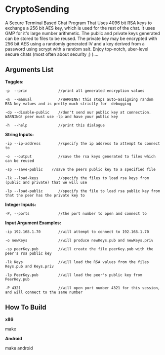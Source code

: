 CryptoSending
=============

A Secure Terminal Based Chat Program That Uses 4096 bit RSA keys to exchange a 256 bit AES key,
which is used for the rest of the chat. It uses GMP for it's large number arithmetic. The public
and private keys generated can be stored to files to be reused. The private key may be encrypted
with 256 bit AES using a randomly generated IV and a key derived from a password using scrypt with
a random salt. Enjoy top-notch, uber-level secure chats (most often about security ;) )....

Arguments List
--------------

**Toggles:**
```
-p	--prin				//print all generated encryption values

-m	--manual			//WARNING! this stops auto-assigning random RSA key values and is pretty much strictly for  debugging

-dp	--disable-public	//don't send our public key at connection. WARNING! peer must use -lp and have your public key

-h	--help				//print this dialogue
```
**String Inputs:**
```
-ip	--ip-address		//specify the ip address to attempt to connect to

-o	--output			//save the rsa keys generated to files which can be reused

-sp --save-public	 //save the peers public key to a specified file
 
-lk	--load-keys			//specify the files to load rsa keys from (public and private) that we will use

-lp	--load-public		//specify the file to load rsa public key from that the peer has the private key to
```

**Integer Inputs:**
 ```
-P, --ports				//the port number to open and connect to
```

**Input Argument Examples:**
```
-ip 192.168.1.70		//will attempt to connect to 192.168.1.70

-o newKeys				//will produce newKeys.pub and newKeys.priv

-sp peerKey.pub			//will create the file peerKey.pub with the peer's rsa public key

-lk Keys				//will load the RSA values from the files Keys.pub and Keys.priv

-lp PeerKey.pub			//will load the peer's public key from PeerKey.pub

-P 4321					//will open port number 4321 for this session, and will connect to the same number
```

How To Build
------------
**x86**

make


**Android**

make android
